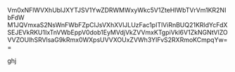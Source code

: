 Vm0xNFlWVXhUblJXYTJSV1YwZDRWMWxyWkc5V1ZteHlWbTVrVm1KR2NIbFdW
M1JQVmxaS2NsWnFWbFZpClJsVXhXVlJLUzFac1pITlViRnBUQ21KRldYcFdX
SEJEVkRKU1IxTnVWbEppV0dob1EyMVdjVkZVVmxKTgpiVkl6V1ZkNGNtVlZO
VVZOUlhSRVlsaG9kRmx0WXpsUVVXOUxZVWh3YlFvS2RXRmoKCmpqYw==

ghj